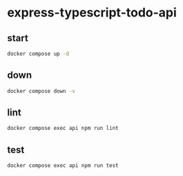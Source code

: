 # express-typescript-todo-api

## start

```sh
docker compose up -d
```

## down

```sh
docker compose down -v
```

## lint

```sh
docker compose exec api npm run lint
```

## test

```sh
docker compose exec api npm run test
```
